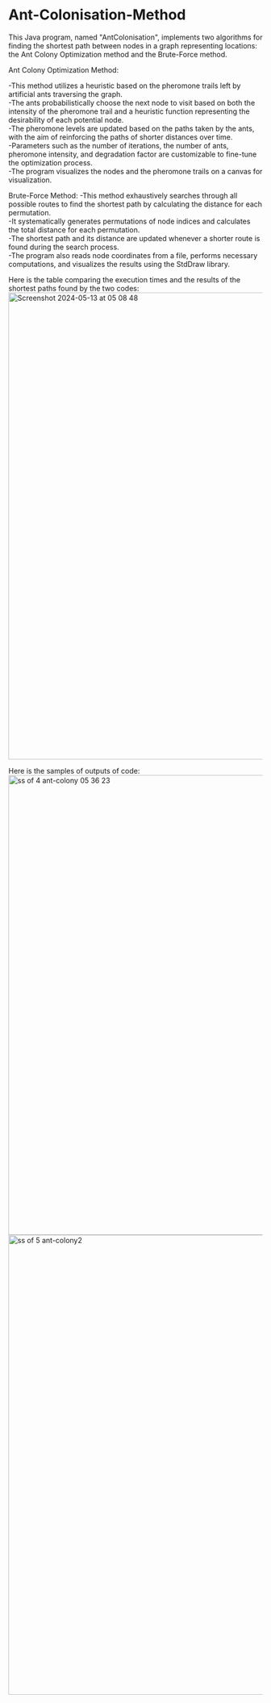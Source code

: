 # Ant-Colonisation-Method
This Java program, named "AntColonisation", implements two algorithms for finding the shortest path between nodes in a graph representing locations: the Ant Colony Optimization method and the Brute-Force method.

Ant Colony Optimization Method:  

-This method utilizes a heuristic based on the pheromone trails left by artificial ants traversing the graph.  
-The ants probabilistically choose the next node to visit based on both the intensity of the pheromone trail and a heuristic function representing the desirability of each potential node.  
-The pheromone levels are updated based on the paths taken by the ants, with the aim of reinforcing the paths of shorter distances over time.   
-Parameters such as the number of iterations, the number of ants, pheromone intensity, and degradation factor are customizable to fine-tune the optimization process.  
-The program visualizes the nodes and the pheromone trails on a canvas for visualization.  

Brute-Force Method:
-This method exhaustively searches through all possible routes to find the shortest path by calculating the distance for each permutation.  
-It systematically generates permutations of node indices and calculates the total distance for each permutation.  
-The shortest path and its distance are updated whenever a shorter route is found during the search process.  
-The program also reads node coordinates from a file, performs necessary computations, and visualizes the results using the StdDraw library.  

Here is the table comparing the execution times and the results of the shortest paths found by the two codes:
<img width="926" alt="Screenshot 2024-05-13 at 05 08 48" src="https://github.com/BERATCANS/Ant-Colonisation-Method/assets/101462943/f2733975-96e3-4f06-839a-22a89f563700">  


Here is the samples of outputs of code: <img width="912" alt="ss of 4 ant-colony 05 36 23" src="https://github.com/BERATCANS/Ant-Colonisation-Method/assets/101462943/ce5d8f4c-042a-43a5-8cf5-b2d4f7ebb111">
<img width="912" alt="ss of 5 ant-colony2" src="https://github.com/BERATCANS/Ant-Colonisation-Method/assets/101462943/8a424346-2799-4a81-b9cd-4b8b8158ffb5">
